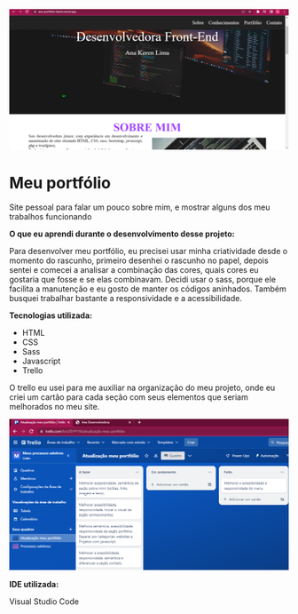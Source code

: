 <div>
  <img src="/images/imagemPortfolio.png"/>
</div>

<h1>Meu portfólio</h1>

<p>Site pessoal para falar um pouco sobre mim, e mostrar alguns dos meu trabalhos funcionando</p>

<p><strong>O que eu aprendi durante o desenvolvimento desse projeto:</strong></p>

<p>Para desenvolver meu portfólio, eu precisei usar minha criatividade desde o momento do rascunho, primeiro desenhei o rascunho no papel, depois sentei e comecei a analisar a combinação das cores, quais cores eu gostaria que fosse e se elas combinavam. Decidi usar o sass, porque ele facilita a manutenção e eu gosto de manter os códigos aninhados. Também busquei trabalhar bastante a responsividade e a acessibilidade.</p>

<p><strong>Tecnologias utilizada:</strong></p>
<ul>
  <li>HTML</li>
  <li>CSS</li>
  <li>Sass</li>
  <li>Javascript</li>
  <li>Trello</li>
</ul>

<p>O trello eu usei para me auxiliar na organização do meu projeto, onde eu criei um cartão para cada seção com seus elementos que seriam melhorados no meu site.</p>

<div>
  <img src="/images/quadroKanbanPortfolio.png"/>
</div>

<p><strong>IDE utilizada:</strong></p>

<p>Visual Studio Code</p>
